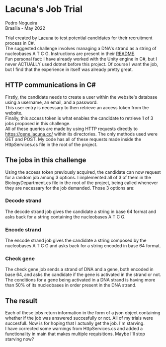 # Lacuna's Job Trial
Pedro Nogueira  
Brasília - May 2022  

Trial created by [Lacuna](https://www.lacunasoftware.com/en/) to test potential candidates for their recruitment process in C#.  
The suggested challenge involves managing a DNA's strand as a string of nucleobases A T C G. Instructions are present in their [README](https://gene.lacuna.cc/).  
Fun personal fact: I have already worked with the Unity engine in C#, but I never ACTUALLY used dotnet before this project. Of course I want the job, but I find that the experience in itself was already pretty great.  

## HTTP communications in C#

Firstly, the candidate needs to create a user within the website's database using a username, an email, and a password.  
This user entry is necessary to then retrieve an access token from the website.  
Finally, this access token is what enables the candidate to retrieve 1 of 3 jobs proposed in this challenge.  
All of these queries are made by using HTTP requests directly to https://gene.lacuna.cc/ within its directories. The only methods used were GET and POST. My code has all of these requests made inside the HttpServices.cs file in the root of the project.  

## The jobs in this challenge

Using the access token previously acquired, the candidate can now request for a random job among 3 options. I implemented all of 3 of them in the BiologyDepartment.cs file in the root of the project, being called whenever they are necessary for the job demanded. Those 3 options are:  

### Decode strand

The decode strand job gives the candidate a string in base 64 format and asks back for a string containing the nucleobases A T C G.  

### Encode strand

The encode strand job gives the candidate a string composed by the nucleobases A T C G and asks back for a string encoded in base 64 format.  

### Check gene

The check gene job sends a strand of DNA and a gene, both encoded in base 64, and asks the candidate if the gene is activated in the strand or not. The conditions for a gene being activated in a DNA strand is having more than 50% of its nucleobases in order present in the DNA strand.  

## The result

Each of these jobs return information in the form of a json object containing whether if the job was answered succesfully or not. All of my trials were succesfull. Now is for hoping that I actually get the job. I'm starving.  
I have corrected some warnings from HttpServices.cs and added a functionality in main that makes multiple requisitions. Maybe I'll stop starving now?  
